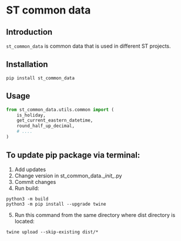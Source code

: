 # ST common data

## Introduction

`st_common_data` is common data that is used in different ST projects.
## Installation

```shell
pip install st_common_data
```

## Usage

```python
from st_common_data.utils.common import (
    is_holiday,
    get_current_eastern_datetime,
    round_half_up_decimal,
    # ....     
)
```

## To update pip package via terminal:

1) Add updates
2) Change version in st_common_data.\__init\__.py
3) Commit changes
4) Run build:
```
python3 -m build
python3 -m pip install --upgrade twine
```

5) Run this command from the same directory where dist directory is located:
```
twine upload --skip-existing dist/*
```